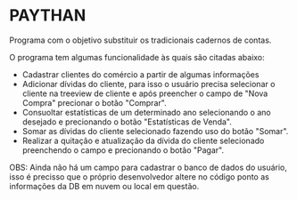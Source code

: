 # PAYTHAN
 Programa com o objetivo substituir os tradicionais cadernos de contas.

O programa tem algumas funcionalidade às quais são citadas abaixo:

- Cadastrar clientes do comércio a partir de algumas informações
- Adicionar dívidas do cliente, para isso o usuário precisa selecionar o cliente na treeview de cliente e após preencher o campo de "Nova Compra" precionar o botão "Comprar".
- Consuoltar estatísticas de um determinado ano selecionando o ano desejado e precionando o botão "Estatísticas de Venda".
- Somar as dívidas do cliente selecionado fazendo uso do botão "Somar".
- Realizar a quitação e atualização da dívida do cliente selecionado preenchendo o campo e precionando o botão "Pagar".

OBS: Ainda não há um campo para cadastrar o banco de dados do usuário, isso é precisso que o próprio desenvolvedor altere no código ponto as informações da DB em nuvem ou local em questão.
